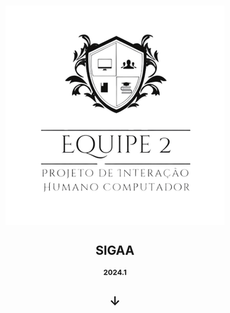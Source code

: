 <center>
  <img alt="Logo da Equipe" src="Midia/logo.png" width="500">
<center>
<h1>SIGAA</h1>
<h3>2024.1<h3>
<h1>↓<h1>
